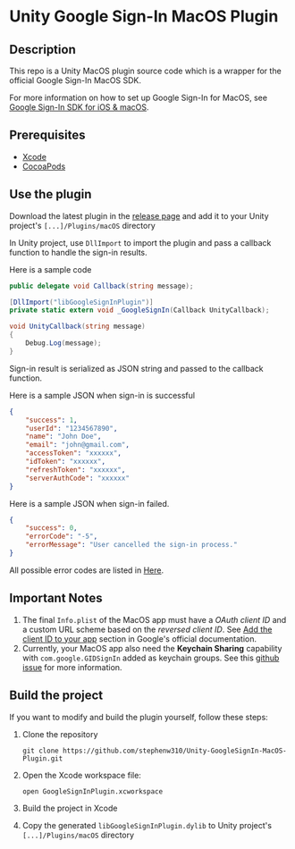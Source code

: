 # Unity Google Sign-In MacOS Plugin

## Description
This repo is a Unity MacOS plugin source code which is a wrapper for the official Google Sign-In MacOS SDK.

For more information on how to set up Google Sign-In for MacOS, see [Google Sign-In SDK for iOS & macOS](https://developers.google.com/identity/sign-in/ios/start).

## Prerequisites
- [Xcode](https://developer.apple.com/xcode/)
- [CocoaPods](https://cocoapods.org/)

## Use the plugin
Download the latest plugin in the [release page](https://github.com/stephenw310/Unity-GoogleSignIn-MacOS-Plugin/releases) and add it to your Unity project's `[...]/Plugins/macOS` directory

In Unity project, use `DllImport` to import the plugin and pass a callback function to handle the sign-in results.

Here is a sample code

```csharp
public delegate void Callback(string message);

[DllImport("libGoogleSignInPlugin")]
private static extern void _GoogleSignIn(Callback UnityCallback);

void UnityCallback(string message)
{
    Debug.Log(message);
}
```

Sign-in result is serialized as JSON string and passed to the callback function. 

Here is a sample JSON when sign-in is successful

```json
{
    "success": 1,
    "userId": "1234567890",
    "name": "John Doe",
    "email": "john@gmail.com",
    "accessToken": "xxxxxx",
    "idToken": "xxxxxx",
    "refreshToken": "xxxxxx",
    "serverAuthCode": "xxxxxx"
}
```

Here is a sample JSON when sign-in failed.

```json
{
    "success": 0,
    "errorCode": "-5",
    "errorMessage": "User cancelled the sign-in process."
}
```

All possible error codes are listed in [Here](https://developers.google.com/identity/sign-in/ios/reference/Enums/GIDSignInErrorCode).

## Important Notes
1. The final `Info.plist` of the MacOS app must have a *OAuth client ID* and a custom URL scheme based on the *reversed client ID*. See [Add the client ID to your app](https://developers.google.com/identity/sign-in/ios/start-integrating#add_client_id) section in Google's official documentation.
2. Currently, your MacOS app also need the **Keychain Sharing** capability with `com.google.GIDSignIn` added as keychain groups. See this [github issue](https://github.com/google/GoogleSignIn-iOS/issues/165) for more information.

## Build the project
If you want to modify and build the plugin yourself, follow these steps:
1. Clone the repository
    ```shell
    git clone https://github.com/stephenw310/Unity-GoogleSignIn-MacOS-Plugin.git
    ```
2. Open the Xcode workspace file:
    ```shell
    open GoogleSignInPlugin.xcworkspace
    ```

3. Build the project in Xcode
4. Copy the generated `libGoogleSignInPlugin.dylib` to Unity project's `[...]/Plugins/macOS` directory
